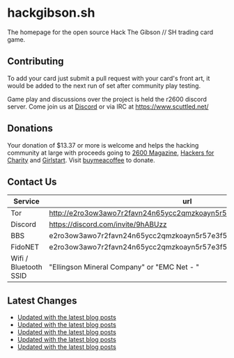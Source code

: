 # hackgibson.sh
The homepage for the open source Hack The Gibson // SH trading card game.


## Contributing

To add your card just submit a pull request with your card's front art, it would be added to the next run of set after community play testing.

Game play and discussions over the project is held the r2600 discord server. Come join us at [Discord](https://discord.com/invite/9hABUzz) or via IRC at https://www.scuttled.net/


## Donations

Your donation of $13.37 or more is welcome and helps the hacking community at large with proceeds going to [2600 Magazine](https://2600.com/), [Hackers for Charity](https://hackersforcharity.org) and [Girlstart](https://girlstart.org).  Visit [buymeacoffee](https://www.buymeacoffee.com/hackgibson.sh) to donate.


## Contact Us

Service | url
-|-
Tor | http://e2ro3ow3awo7r2favn24n65ycc2qmzkoayn5r57e3f56nvjwdcgg32ad.onion
Discord | https://discord.com/invite/9hABUzz
BBS | e2ro3ow3awo7r2favn24n65ycc2qmzkoayn5r57e3f56nvjwdcgg32ad.onion:23
FidoNET | e2ro3ow3awo7r2favn24n65ycc2qmzkoayn5r57e3f56nvjwdcgg32ad.onion:24554
Wifi / Bluetooth SSID | "Ellingson Mineral Company" or "EMC Net - <fidonet address>"

## Latest Changes
<!-- BLOG-POST-LIST:START -->
- [Updated with the latest blog posts](https://github.com/DFW2600/hackgibson.sh/commit/44f6ef7cbe9b31f5cc09251664a12c360e6cf861)
- [Updated with the latest blog posts](https://github.com/DFW2600/hackgibson.sh/commit/85d583029fea9a03c11c6dd408fec76ecd3a31f5)
- [Updated with the latest blog posts](https://github.com/DFW2600/hackgibson.sh/commit/3b05b1900cfdb9f726b2b1985d73434ed5c0106f)
- [Updated with the latest blog posts](https://github.com/DFW2600/hackgibson.sh/commit/42a1e31be55139249abfde61ba784e56863c4223)
- [Updated with the latest blog posts](https://github.com/DFW2600/hackgibson.sh/commit/17bf196124a3fce5301ab726941924f778c2441e)
<!-- BLOG-POST-LIST:END -->
